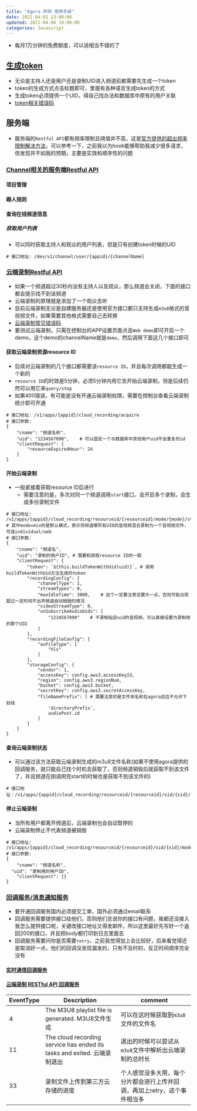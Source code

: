 ```yaml
---
title: "Agora 声网 使用手册"
date: 2021-04-01 23:00:00
updated: 2021-04-06 10:00:00
categories: Javascript
---
```


- 每月1万分钟的免费额度，可以说相当不错的了

## [生成token](https://docs.agora.io/cn/cloud-recording/token_server?platform=All%20Platforms)

- 无论是主持人还是用户还是录制UID进入频道前都需要先生成一个token
- token的生成方式点击标题即可，里面有各种语言生成token的方式
- 生成token必须提供一个UID，得自己找办法和数据库中原有的用户关联
- [token相关错误码](https://docs.agora.io/cn/All/faq/token_error)

## 服务端

- 服务端的`Restful API`都有频率限制且阈值并不高，这是[官方提供的超出频率限制解决方法](https://docs.agora.io/cn/All/faq/restful_api_call_frequency)，可以参考一下，之前我以为hook能够帮助我减少很多请求，但发现并不如我的预期，主要是实效和顺序性的问题

### [Channel相关的服务端Restful API](https://docs.agora.io/cn/rtc/restfulapi/#/)

#### 项目管理

#### 踢人规则

#### 查询在线频道信息

##### 获取用户列表

- 可以同时获取主持人和观众的用户列表，但是只有创建token时候的UID

```shell
# 接口地址: /dev/v1/channel/user/{appid}/{channelName}
```

### [云端录制Restful API](https://docs.agora.io/cn/cloud-recording/restfulapi/#/)

- 如果一个频道超过30秒内没有主持人以及观众，那么频道会关闭，下面的接口都会提示找不到该频道
- 云端录制的原理就是添加了一个观众去听
- 目前云端录制无论是自建服务器还是使用官方接口都只支持生成`m3u8`格式的音视频文件，如果需要其他格式需要自己去转换
- [云端录制常见错误码](https://docs.agora.io/cn/cloud-recording/common_errors?platform=RESTful)
- 要测试云端录制，只需在控制台的APP设置页面点击`Web demo`即可开启一个demo，这个demo的channelName就是`demo`，然后调用下面这几个接口即可

#### 获取云端录制资源resource ID

- 后续对云端录制的几个接口都需要该`resource ID`，并且每次调用都能生成一个新的
- `resource ID`的时效是5分钟，必须5分钟内用它去开始云端录制，但是后续仍然可以用它来`query/stop`
- 如果400错误，有可能是没有开通云端录制权限，需要在控制台查看云端录制统计即可开通

```shell
# 接口地址: /v1/apps/{appid}/cloud_recording/acquire
# 接口参数:
{
	"cname": "频道名称",
	"uid": "1234567890", 	# 可以固定一个与数据库中其他用户uid不会重复的id
	"clientRequest": {
		"resourceExpiredHour": 24
	}
}
```

#### 开始云端录制

- 一般紧接着获取resource ID后进行
  - 需要注意的是，多次对同一个频道调用`start`接口，会开启多个录制，会生成多份录制文件

```shell
# 接口地址: /v1/apps/{appid}/cloud_recording/resourceid/{resourceid}/mode/{mode}/start
# 其中mode=mix的是默认模式，表示将频道哪所有UID的音视频混合录制为一个音视频文件，可选individual/web
# 接口参数:
{
	"cname": "频道名",
	"uid": "录制的用户ID", # 需要和获取resource ID的一致
	"clientRequest": {
		"token": `${this.buildTokenWithUid(uid)}`, # 调用buildTokenWithUid方法生成的token
		"recordingConfig": {
			"channelType": 1,
			"streamTypes": 0,
			"maxIdleTime": 3000,	# 这个一定要注意设置大一点，否则可能出现超过一定时间不出声频道自动销毁的情况
			"videoStreamType": 0,
			"unSubscribeAudioUids": [
				"1234567890"	# 不录制指定uid的音视频，可以直接设置为录制用的那个UID	
			]
		},
		"recordingFileConfig": {
			"avFileType": [
				"hls"
			]
		},
		"storageConfig": {
			"vendor": 1,
			"accessKey": config.aws3.accessKeyId,
			"region": config.aws3.regionNum,
			"bucket": config.aws3.bucket,
			"secretKey": config.aws3.secretAccessKey,
			"fileNamePrefix": [	# 需要注意的是文件夹名称在agora这边不允许下划线
				'directoryPrefix',
				audioPost.id
			]
		}
	}
}
```

#### 查询云端录制状态

- 可以通过该方法获取云端录制生成的m3u8文件名称(如果不使用agora提供的回调服务，就只能自己找个时机去获取了，否则频道销毁后就获取不到该文件了，并且频道在刚调用完start的时候也是获取不到该文件的)

```shell
# 接口地址：/v1/apps/{appid}/cloud_recording/resourceid/{resourceid}/sid/{sid}/mode/{mode}/query
```

#### 停止云端录制

- 当所有用户都离开频道后，云端录制也会自动暂停的
- 云端录制停止不代表频道被销毁

```shell
# 接口地址: /v1/apps/{appid}/cloud_recording/resourceid/{resourceid}/sid/{sid}/mode/{mode}/stop
# 接口参数:
{
	"cname": "频道名称",
  "uid": "录制用的用户ID",
	"clientRequest": {}
}
```

### [回调服务/消息通知服务](https://docs-preprod.agora.io/cn/Agora%20Platform/ncs?platform=Android)

- 要开通回调服务国内必须提交工单，国外必须通过email联系
- 回调服务需要提供接口给他们，否则他们总说你的接口有问题，我都还没接入我怎么提供接口呢，关键改接口地址又得发邮件，所以这里最好先写好一个返回200的接口，并且把body都打印到日志里面去
- 回调服务需要问你是否需要`retry`，之前我觉得加上会比较好，后来看觉得还是取消好一点，他们的回调没发现漏发的，只有不及时的，反正时间顺序完全没有

#### [实时通信回调服务](https://docs-preview.agoralab.co/cn/Agora%20Platform/rtc_eventtype)

#### [云端录制 RESTful API 回调服务](https://docs.agora.io/cn/cloud-recording/cloud_recording_callback_rest?platform=RESTful)

| EventType | Description                                                  | comment                                                      |
| --------- | ------------------------------------------------------------ | ------------------------------------------------------------ |
| 4         | The M3U8 playlist file is generated. M3U8文件生成            | 可以在这时候获取到`m3u8`文件的文件名                         |
| 11        | The cloud recording service has ended its tasks and exited. 云端录制退出 | 退出的时候可以尝试从`m3u8`文件中解析出云端录制的总时长       |
| 33        | 录制文件上传到第三方云存储的进度                             | 个人感觉没多大用，每个分片都会进行上传并回调，再加上retry，这个事件相当多 |

